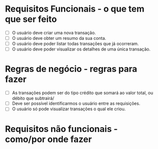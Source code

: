 # Requisitos Funcionais - o que tem que ser feito
- [ ] O usuário deve criar uma nova transação.
- [ ] O usuário deve obter um resumo da sua conta.
- [ ] O usuário deve poder listar todas transações que já ocorreram.
- [ ] O usuário deve poder visualizar os detalhes de uma única transação.

# Regras de negócio - regras para fazer

- [ ] As transações podem ser do tipo crédito que somará ao valor total, ou débito que subtrairá/
- [ ] Deve ser possível identificarmos o usuário entre as requisições.
- [ ] O usuário só pode visualizar transações o qual ele criou.

# Requisitos não funcionais - como/por onde fazer
